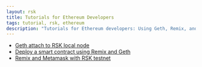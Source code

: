 ```yaml
---
layout: rsk
title: Tutorials for Ethereum Developers
tags: tutorial, rsk, ethereum
description: "Tutorials for Ethereum developers: Using Geth, Remix, and MetaMask with RSK"
---
```


- [Geth attach to RSK local node](/tutorials/ethereum-devs/geth-attach-local-node/)
- [Deploy a smart contract using Remix and Geth](/tutorials/ethereum-devs/geth-attach-deploy-smart-contract/)
- [Remix and Metamask with RSK testnet](/tutorials/ethereum-devs/remix-and-metamask-with-rsk-testnet/)
